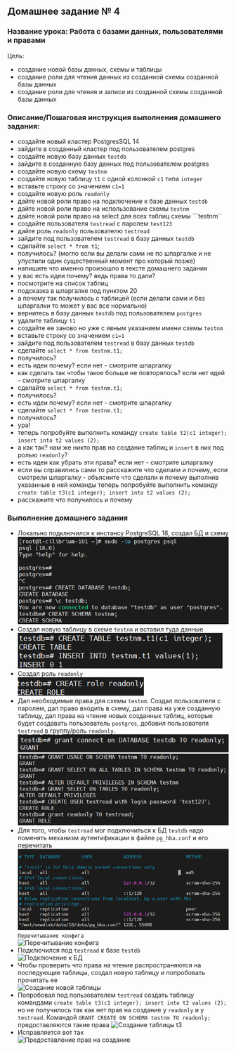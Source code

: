 ## Домашнее задание № 4
### Название урока: Работа с базами данных, пользователями и правами

Цель:
- создание новой базы данных, схемы и таблицы
- создание роли для чтения данных из созданной схемы созданной базы данных
- создание роли для чтения и записи из созданной схемы созданной базы данных

### Описание/Пошаговая инструкция выполнения домашнего задания:
- создайте новый кластер PostgresSQL 14
- зайдите в созданный кластер под пользователем postgres
- создайте новую базу данных ```testdb```
- зайдите в созданную базу данных под пользователем postgres
- создайте новую схему ```testnm```
- создайте новую таблицу ```t1``` с одной колонкой ```c1``` типа ```integer```
- вставьте строку со значением ```c1=1```
- создайте новую роль ```readonly```
- дайте новой роли право на подключение к базе данных ```testdb```
- дайте новой роли право на использование схемы ```testnm```
- дайте новой роли право на select для всех таблиц схемы ```testnm``
- создайте пользователя ```testread``` с паролем ```test123```
- дайте роль ```readonly``` пользователю ```testread```
- зайдите под пользователем ```testread``` в базу данных ```testdb```
- сделайте ```select * from t1```;
- получилось? (могло если вы делали сами не по шпаргалке и не упустили один существенный момент про который позже)
- напишите что именно произошло в тексте домашнего задания
- у вас есть идеи почему? ведь права то дали?
- посмотрите на список таблиц
- подсказка в шпаргалке под пунктом 20
- а почему так получилось с таблицей (если делали сами и без шпаргалки то может у вас все нормально)
- вернитесь в базу данных ```testdb``` под пользователем ```postgres```
- удалите таблицу ```t1```
- создайте ее заново но уже с явным указанием имени схемы ```testnm```
- вставьте строку со значением ```c1=1```
- зайдите под пользователем ```testread``` в базу данных ```testdb```
- сделайте ```select * from testnm.t1;```
- получилось?
- есть идеи почему? если нет - смотрите шпаргалку
- как сделать так чтобы такое больше не повторялось? если нет идей - смотрите шпаргалку
- сделайте ```select * from testnm.t1;```
- получилось?
- есть идеи почему? если нет - смотрите шпаргалку
- сделайте ```select * from testnm.t1;```
- получилось?
- ура!
- теперь попробуйте выполнить команду ```create table t2(c1 integer); insert into t2 values (2);```
- а как так? нам же никто прав на создание таблиц и ```insert``` в них под ролью ```readonly```?
- есть идеи как убрать эти права? если нет - смотрите шпаргалку
- если вы справились сами то расскажите что сделали и почему, если смотрели шпаргалку - объясните что сделали и почему выполнив указанные в ней команды
теперь попробуйте выполнить команду ```create table t3(c1 integer); insert into t2 values (2);```
- расскажите что получилось и почему

### Выполнение домашнего задания

- Локально подключился к инстансу PostgreSQL 18, создал БД и схему
![Создание БД и схемы](screens/createDB.png)
- Создал новую таблицу в схеме ```testnm``` и вставил туда данные
![Создание таблицы и вставка данных](screens/createtable.png)
- Создал роль ```readonly```  
![Создание роли](screens/createrole.png)
- Дал необходимые права для схемы ```testnm```. Создал пользователя с паролем, дал право входить в схему, дал права на уже созданную таблицу, дал права на чтение новых созданных таблиц, которые будет создавать пользователь ```postgres```, добавил пользователя ```testread``` в группу/роль ```readonly```.    
![Предоставление прав](screens/grantconnect.png)
![Предоставление прав](screens/grants.png)
- Для того, чтобы ```testread``` мог подключиться к БД ```testdb``` надо поменять механизм аутентификации в файле ```pg_hba.conf``` и его перечитать
![Изменение pg_hba.conf](screens/pg_hba.png)
```Перечитывание конфига```  
![Перечитывание конфига](screens/reloadconf.png)
- Подключился под ```testread``` к базе ```testdb```    
![Подключение к БД](screens/select.png)
- Чтобы проверить что права на чтение распространяются на последующие таблицы, создал новую таблицу и попробовать прочитать ее     
![Создание новой таблицы](screens/createsecondtable.png)
- Попробовал под пользователем ```testread``` создать таблицу командами ```create table t3(c1 integer); insert into t2 values (2);``` но не получилось так как нет прав на создание у ```readonly``` и у ```testread```. Командой ```GRANT CREATE ON SCHEMA testnm TO readonly;``` предоставляются такие права
![Создание таблицы t3](screens/t3.png) 
- Исправляется вот так    
![Предоставление прав на создание](screens/grantcreate.png)